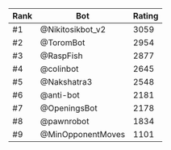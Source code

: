 Rank|Bot|Rating
---|---|---
#1|@Nikitosikbot_v2|3059
#2|@ToromBot|2954
#3|@RaspFish|2877
#4|@colinbot|2645
#5|@Nakshatra3|2548
#6|@anti-bot|2181
#7|@OpeningsBot|2178
#8|@pawnrobot|1834
#9|@MinOpponentMoves|1101
